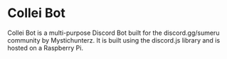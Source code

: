 # Collei Bot

Collei Bot is a multi-purpose Discord Bot built for the discord.gg/sumeru community by Mystichunterz. It is built using the discord.js library and is hosted on a Raspberry Pi.
